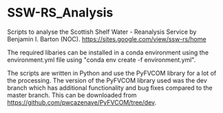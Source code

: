 # SSW-RS_Analysis

Scripts to analyse the Scottish Shelf Water - Reanalysis Service by Benjamin I. Barton (NOC). https://sites.google.com/view/ssw-rs/home

The required libaries can be installed in a conda environment using the environment.yml file using "conda env create -f environment.yml". 

The scripts are written in Python and use the PyFVCOM library for a lot of the processing. The version of the PyFVCOM library used was the dev branch which has additional functionality and bug fixes compared to the master branch. This can be downloaded from https://github.com/pwcazenave/PyFVCOM/tree/dev.

